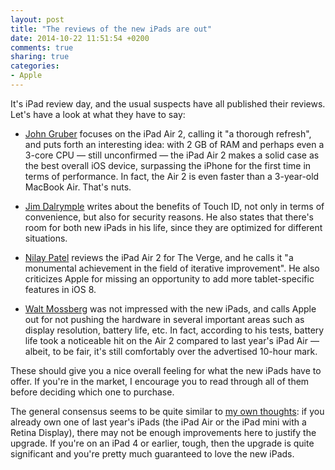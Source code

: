 ```yaml
---
layout: post
title: "The reviews of the new iPads are out"
date: 2014-10-22 11:51:54 +0200
comments: true
sharing: true
categories: 
- Apple
---
```


It's iPad review day, and the usual suspects have all published their reviews. Let's have a look at what they have to say:

* [John Gruber](http://daringfireball.net/2014/10/ipad_air_2) focuses on the iPad Air 2, calling it "a thorough refresh", and puts forth an interesting idea: with 2 GB of RAM and perhaps even a 3-core CPU — still unconfirmed — the iPad Air 2 makes a solid case as the best overall iOS device, surpassing the iPhone for the first time in terms of performance. In fact, the Air 2 is even faster than a 3-year-old MacBook Air. That's nuts.

* [Jim Dalrymple](http://www.loopinsight.com/2014/10/21/review-ipad-air-2-and-ipad-mini-3/) writes about the benefits of Touch ID, not only in terms of convenience, but also for security reasons. He also states that there's room for both new iPads in his life, since they are optimized for different situations.

* [Nilay Patel](http://www.theverge.com/2014/10/21/7027485/apple-ipad-air-2-review) reviews the iPad Air 2 for The Verge, and he calls it "a monumental achievement in the field of iterative improvement". He also criticizes Apple for missing an opportunity to add more tablet-specific features in iOS 8.

* [Walt Mossberg](http://recode.net/2014/10/21/review-apples-ipad-air-2-is-better-but-is-it-better-enough/) was not impressed with the new iPads, and calls Apple out for not pushing the hardware in several important areas such as display resolution, battery life, etc. In fact, according to his tests, battery life took a noticeable hit on the Air 2 compared to last year's iPad Air — albeit, to be fair, it's still comfortably over the advertised 10-hour mark.

These should give you a nice overall feeling for what the new iPads have to offer. If you're in the market, I encourage you to read through all of them before deciding which one to purchase. 

The general consensus seems to be quite similar to [my own thoughts](/2014/10/17/the-new-ipads-and-the-retina-imac/): if you already own one of last year's iPads (the iPad Air or the iPad mini with a Retina Display), there may not be enough improvements here to justify the upgrade. If you're on an iPad 4 or earlier, tough, then the upgrade is quite significant and you're pretty much guaranteed to love the new iPads.